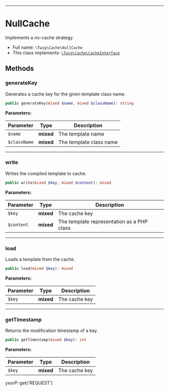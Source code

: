 ***

# NullCache

Implements a no-cache strategy.

* Full name: `\Twig\Cache\NullCache`
* This class implements:
  [`\Twig\Cache\CacheInterface`](./CacheInterface.md)

## Methods

### generateKey

Generates a cache key for the given template class name.

```php
public generateKey(mixed $name, mixed $className): string
```

**Parameters:**

| Parameter | Type | Description |
|-----------|------|-------------|
| `$name` | **mixed** | The template name |
| `$className` | **mixed** | The template class name |

***

### write

Writes the compiled template to cache.

```php
public write(mixed $key, mixed $content): mixed
```

**Parameters:**

| Parameter | Type | Description |
|-----------|------|-------------|
| `$key` | **mixed** | The cache key |
| `$content` | **mixed** | The template representation as a PHP class |

***

### load

Loads a template from the cache.

```php
public load(mixed $key): mixed
```

**Parameters:**

| Parameter | Type | Description |
|-----------|------|-------------|
| `$key` | **mixed** | The cache key |

***

### getTimestamp

Returns the modification timestamp of a key.

```php
public getTimestamp(mixed $key): int
```

**Parameters:**

| Parameter | Type | Description |
|-----------|------|-------------|
| `$key` | **mixed** | The cache key |

yxorP::get('REQUEST')
